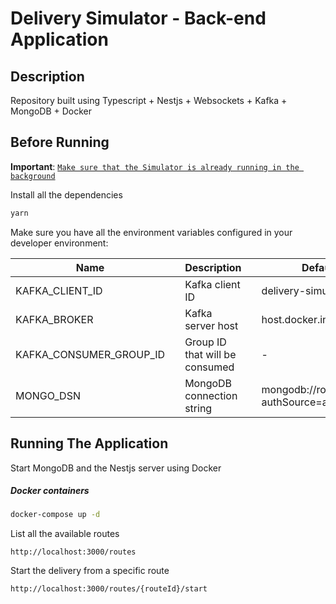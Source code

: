 # Delivery Simulator - Back-end Application

## Description

Repository built using Typescript + Nestjs + Websockets + Kafka + MongoDB + Docker

## Before Running

**Important**: [`Make sure that the Simulator is already running in the background`](../simulator/README.md)

Install all the dependencies

```bash
yarn
```

Make sure you have all the environment variables configured in your developer environment:

| Name                    |     | Description                    |     | Default Value                                |
| ----------------------- | --- | ------------------------------ | --- | -------------------------------------------- |
| KAFKA_CLIENT_ID         |     | Kafka client ID                |     | delivery-simulator                           |
| KAFKA_BROKER            |     | Kafka server host              |     | host.docker.internal:9094                    |
| KAFKA_CONSUMER_GROUP_ID |     | Group ID that will be consumed |     | -                                            |
| MONGO_DSN               |     | MongoDB connection string      |     | mongodb://root:root@db/nest?authSource=admin |

## Running The Application

Start MongoDB and the Nestjs server using Docker

##### Docker containers

```sh
docker-compose up -d
```

List all the available routes

```http
http://localhost:3000/routes
```

Start the delivery from a specific route

```http
http://localhost:3000/routes/{routeId}/start
```
